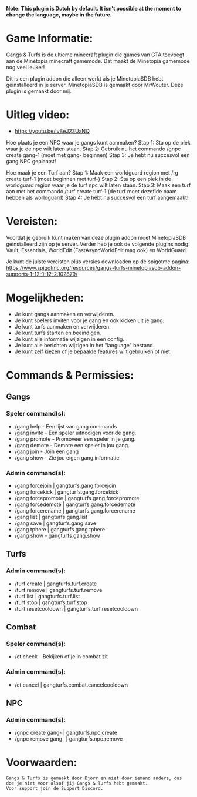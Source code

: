 **Note: This plugin is Dutch by default. It isn't possible at the moment to change the language, maybe in the future.**

# Game Informatie:
Gangs & Turfs is de ultieme minecraft plugin die games van GTA toevoegt aan de Minetopia minecraft gamemode. Dat maakt de Minetopia gamemode nog veel leuker!

Dit is een plugin addon die alleen werkt als je MinetopiaSDB hebt geinstalleerd in je server. MinetopiaSDB is gemaakt door MrWouter. Deze plugin is gemaakt door mij.

# Uitleg video:
* https://youtu.be/ivBeJ23UaNQ

Hoe plaats je een NPC waar je gangs kunt aanmaken?
Stap 1: Sta op de plek waar je de npc wilt laten staan.
Stap 2: Gebruik nu het commando /gnpc create gang-1 (moet met gang- beginnen)
Stap 3: Je hebt nu succesvol een gang NPC geplaatst!

Hoe maak je een Turf aan?
Stap 1: Maak een worldguard region met /rg create turf-1 (moet beginnen met turf-)
Stap 2: Sta op een plek in de worldguard region waar je de turf npc wilt laten staan.
Stap 3: Maak een turf aan met het commando /turf create turf-1 (de turf moet dezeflde naam hebben als worldguard)
Stap 4: Je hebt nu succesvol een turf aangemaakt!


# Vereisten:
Voordat je gebruik kunt maken van deze plugin addon moet MinetopiaSDB geinstalleerd zijn op je server. Verder heb je ook de volgende plugins nodig: Vault, Essentials, WorldEdit (FastAsyncWorldEdit mag ook) en WorldGuard.

Je kunt de juiste vereisten plus versies downloaden op de spigotmc pagina: https://www.spigotmc.org/resources/gangs-turfs-minetopiasdb-addon-supports-1-12-1-12-2.102879/

# Mogelijkheden:
* Je kunt gangs aanmaken en verwijderen.
* Je kunt spelers inviten voor je gang en ook kicken uit je gang.
* Je kunt turfs aanmaken en verwijderen.
* Je kunt turfs starten en beëindigen.
* Je kunt alle informatie wijzigen in een config.
* Je kunt alle berichten wijzigen in het "language" bestand.
* Je kunt zelf kiezen of je bepaalde features wilt gebruiken of niet.

# Commands & Permissies:
## Gangs
### Speler command(s):
 * /gang help - Een lijst van gang commands
 * /gang invite <speler> - Een speler uitnodigen voor de gang.
 * /gang promote <speler> - Promoveer een speler in je gang.
 * /gang demote <speler> - Demote een speler in jou gang.
 * /gang join - Join een gang
 * /gang show - Zie jou eigen gang informatie
### Admin command(s):
 * /gang forcejoin | gangturfs.gang.forcejoin
 * /gang forcekick | gangturfs.gang.forcekick
 * /gang forcepromote | gangturfs.gang.forcepromote
 * /gang forcedemote | gangturfs.gang.forcedemote
 * /gang forcerename | gangturfs.gang.forcerename
 * /gang list | gangturfs.gang.list
 * /gang save | gangturfs.gang.save
 * /gang tphere | gangturfs.gang.tphere
 * /gang show <name> - gangturfs.gang.show
## Turfs
### Admin command(s):
 * /turf create | gangturfs.turf.create
 * /turf remove | gangturfs.turf.remove
 * /turf list | gangturfs.turf.list
 * /turf stop | gangturfs.turf.stop
 * /turf resetcooldown | gangturfs.turf.resetcooldown
## Combat
### Speler command(s):
 * /ct check - Bekijken of je in combat zit
### Admin command(s):
 * /ct cancel <speler> | gangturfs.combat.cancelcooldown
## NPC
### Admin command(s):
 * /gnpc create gang-<nummer> | gangturfs.npc.create
 * /gnpc remove gang-<nummer> | gangturfs.npc.remove

# Voorwaarden:
```Op elk moment is het mogelijk dat ik de voorwaarden kan wijzigen, laatste wijzigingen van deze voorwaarden zijn op 26-06-2022.
Gangs & Turfs is gemaakt door Djorr en niet door iemand anders, dus doe je niet voor alsof jij Gangs & Turfs hebt gemaakt.
Voor support join de Support Discord.
